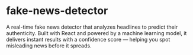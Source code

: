 # fake-news-detector
A real-time fake news detector that analyzes headlines to predict their authenticity. Built with React and powered by a machine learning model, it delivers instant results with a confidence score — helping you spot misleading news before it spreads.
